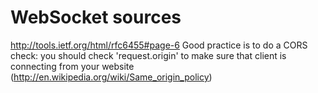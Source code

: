 # WebSocket sources

http://tools.ietf.org/html/rfc6455#page-6
Good practice is to do a CORS check: you should check 'request.origin' to make sure that client is connecting from your website (http://en.wikipedia.org/wiki/Same_origin_policy)
